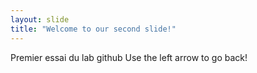 ```yaml
---
layout: slide
title: "Welcome to our second slide!"
---
```

Premier essai du lab github
Use the left arrow to go back!
